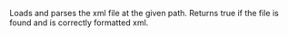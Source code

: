 Loads and parses the xml file at the given path.  Returns true if the file is found and is correctly formatted xml.
